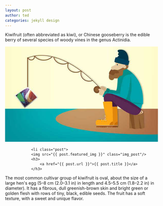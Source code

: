 ```yaml
---
layout: post
author: ted
categories: jekyll design
---
```

Kiwifruit (often abbreviated as kiwi), or Chinese gooseberry is the edible
berry of several species of woody vines in the genus Actinidia.

<img src="/assets/img/posts/how-to-fetch-images-from-jekyll-post.jpg">

~~~
            <li class="post">
            <img src="{{ post.featured_img }}" class="img_post"/>
            <h3>
                <a href="{{ post.url }}">{{ post.title }}</a>
            </h3>
~~~

The most common cultivar group of kiwifruit is oval, about the size of a large
hen's egg (5–8 cm (2.0–3.1 in) in length and 4.5–5.5 cm (1.8–2.2 in) in
diameter). It has a fibrous, dull greenish-brown skin and bright green or
golden flesh with rows of tiny, black, edible seeds. The fruit has a soft
texture, with a sweet and unique flavor.